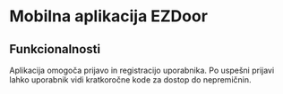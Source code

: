 # Mobilna aplikacija EZDoor
## Funkcionalnosti
Aplikacija omogoča prijavo in registracijo uporabnika. Po uspešni prijavi lahko uporabnik vidi kratkoročne kode za dostop do nepremičnin. 
